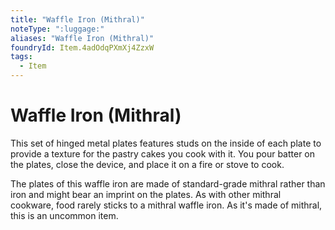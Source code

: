 ```yaml
---
title: "Waffle Iron (Mithral)"
noteType: ":luggage:"
aliases: "Waffle Iron (Mithral)"
foundryId: Item.4adOdqPXmXj4ZzxW
tags:
  - Item
---
```


# Waffle Iron (Mithral)

This set of hinged metal plates features studs on the inside of each plate to provide a texture for the pastry cakes you cook with it. You pour batter on the plates, close the device, and place it on a fire or stove to cook.

The plates of this waffle iron are made of standard-grade mithral rather than iron and might bear an imprint on the plates. As with other mithral cookware, food rarely sticks to a mithral waffle iron. As it's made of mithral, this is an uncommon item.
